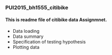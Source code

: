 ### PUI2015_bh1555_citibike

#### This is readme file of citibike data Assignmnet.
#### <The project and states of specific contribution>
* Data loading
* Data summary
* Specification of testing hypothesis
* Plotting data

